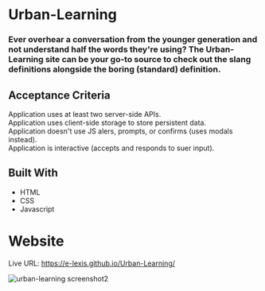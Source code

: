 # Urban-Learning

### Ever overhear a conversation from the younger generation and not understand half the words they're using? The Urban-Learning site can be your go-to source to check out the slang definitions alongside the boring (standard) definition. 

## Acceptance Criteria
Application uses at least two server-side APIs.  
Application uses client-side storage to store persistent data.  
Application doesn't use JS alers, prompts, or confirms (uses modals instead).  
Application is interactive (accepts and responds to suer input).

## Built With
* HTML
* CSS
* Javascript

# Website

Live URL: https://e-lexis.github.io/Urban-Learning/

![urban-learning screenshot2](https://user-images.githubusercontent.com/96886608/159846474-5ac4bda5-b4bb-4fdb-84b3-efbdd130e1dd.png)
